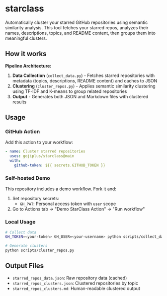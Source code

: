 # starclass

Automatically cluster your starred GitHub repositories using semantic similarity analysis. This tool fetches your starred repos, analyzes their names, descriptions, topics, and README content, then groups them into meaningful clusters.

## How it works

**Pipeline Architecture:**
1. **Data Collection** (`collect_data.py`) - Fetches starred repositories with metadata (topics, descriptions, README content) and caches to JSON
2. **Clustering** (`cluster_repos.py`) - Applies semantic similarity clustering using TF-IDF and K-means to group related repositories
3. **Output** - Generates both JSON and Markdown files with clustered results

## Usage

### GitHub Action
Add this action to your workflow:

```yaml
- name: Cluster starred repositories
  uses: gojiplus/starclass@main
  with:
    github-token: ${{ secrets.GITHUB_TOKEN }}
```

### Self-hosted Demo
This repository includes a demo workflow. Fork it and:

1. Set repository secrets:
   - `GH_PAT`: Personal access token with `user` scope  
2. Go to Actions tab → "Demo StarClass Action" → "Run workflow"

### Local Usage
```bash
# Collect data
GH_TOKEN=<your-token> GH_USER=<your-username> python scripts/collect_data.py

# Generate clusters
python scripts/cluster_repos.py
```

## Output Files
- `starred_repos_data.json`: Raw repository data (cached)
- `starred_repos_clusters.json`: Clustered repositories by topic
- `starred_repos_clusters.md`: Human-readable clustered output
